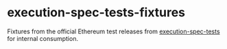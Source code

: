 # execution-spec-tests-fixtures

Fixtures from the official Ethereum test releases from [execution-spec-tests](https://github.com/ethereum/execution-spec-tests) for internal consumption.
